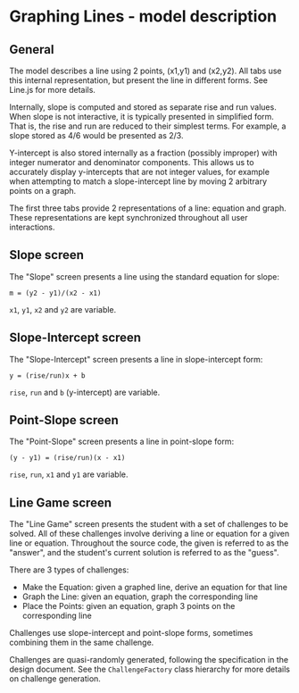 # Graphing Lines - model description

## General

The model describes a line using 2 points, (x1,y1) and (x2,y2). All tabs use this internal representation, but present the line in different forms. See Line.js for more details.

Internally, slope is computed and stored as separate rise and run values. When slope is not interactive, it is typically presented in simplified form. That is, the rise and run are reduced to their simplest terms. For example, a slope stored as 4/6 would be presented as 2/3.

Y-intercept is also stored internally as a fraction (possibly improper) with integer numerator and denominator components. This allows us to accurately display y-intercepts that are not integer values, for example when attempting to match a slope-intercept line by moving 2 arbitrary points on a graph.

The first three tabs provide 2 representations of a line: equation and graph. These representations are kept synchronized throughout all user interactions.

## Slope screen

The "Slope" screen presents a line using the standard equation for slope:

`m = (y2 - y1)/(x2 - x1)`

`x1`, `y1`, `x2` and `y2` are variable.

## Slope-Intercept screen

The "Slope-Intercept" screen presents a line in slope-intercept form:

`y = (rise/run)x + b`

`rise`, `run` and `b` (y-intercept) are variable.

## Point-Slope screen

The "Point-Slope" screen presents a line in point-slope form:

`(y - y1) = (rise/run)(x - x1)`

`rise`, `run`, `x1` and `y1` are variable.

## Line Game screen

The "Line Game" screen presents the student with a set of challenges to be solved. All of these challenges involve deriving a line or equation for a given line or equation. Throughout the source code, the given is referred to as the "answer", and the student's current solution is referred to as the "guess".

There are 3 types of challenges:

- Make the Equation: given a graphed line, derive an equation for that line
- Graph the Line: given an equation, graph the corresponding line
- Place the Points: given an equation, graph 3 points on the corresponding line

Challenges use slope-intercept and point-slope forms, sometimes combining them in the same challenge.

Challenges are quasi-randomly generated, following the specification in the design document. See the `ChallengeFactory` class hierarchy for more details on challenge generation.

